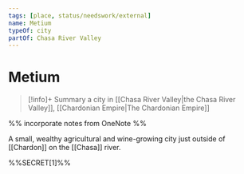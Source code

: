 ```yaml
---
tags: [place, status/needswork/external]
name: Metium
typeOf: city
partOf: Chasa River Valley
---
```

# Metium
>[!info]+ Summary
> a city in [[Chasa River Valley|the Chasa River Valley]], [[Chardonian Empire|The Chardonian Empire]]

%% incorporate notes from OneNote %%

A small, wealthy agricultural and wine-growing city just outside of [[Chardon]] on the [[Chasa]] river. 

%%SECRET[1]%%




